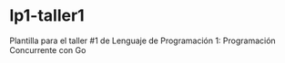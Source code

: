 # lp1-taller1
Plantilla para el taller #1 de Lenguaje de Programación 1: Programación Concurrente con Go
